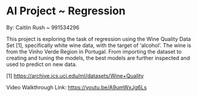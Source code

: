 # AI Project ~ Regression

By: Caitlin Rush ~ 991534296

This project is exploring the task of regression using the Wine Quality Data Set [1], specifically white wine data, with the target of ‘alcohol’. The wine is from the Vinho Verde Region in Portugal. From importing the dataset to creating and tuning the models, the best models are further inspected and used to predict on new data.

[1] https://archive.ics.uci.edu/ml/datasets/Wine+Quality

Video Walkthrough Link: 
https://youtu.be/A9umWxJg6Ls
